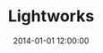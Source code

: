 ---
layout: gallery
title: Lightworks
date: 2014-01-01 12:00:00
showInNavigation: true
order: 3
showCategory: lightworks
---